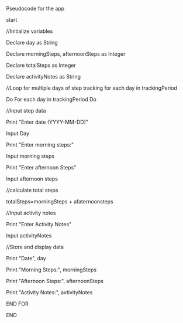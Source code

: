 Pseudocode for the app


start


//Initialize variables

Declare day as String

Declare morningSteps, afternoonSteps as Integer

Declare totalSteps as Integer

Declare activityNotes as String

//Loop for multiple days of step tracking for each day in trackingPeriod 

Do
For each day in trackingPeriod 
Do


//Input step data

Print "Enter date (YYYY-MM-DD)"

Input Day

Print "Enter morning steps:"

Input morning steps

Print "Enter afternoon Steps"

Input afternoon steps


//calculate total steps

totalSteps=morningSteps + afaternoonsteps


//Input activity notes

Print "Enter Activity Notes"

Input activityNotes

//Store and display data 


Print "Date", day

Print "Morning Steps:", morningSteps

Print "Afternoon Steps:", afternoonSteps

Print "Activity Notes:", avtivityNotes

END FOR

END
